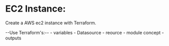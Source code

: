 # EC2 Instance:
Create a AWS ec2 instance with Terraform.

--Use Terraform's:--
    - variables
    - Datasource
    - reource
    - module concept
    - outputs
